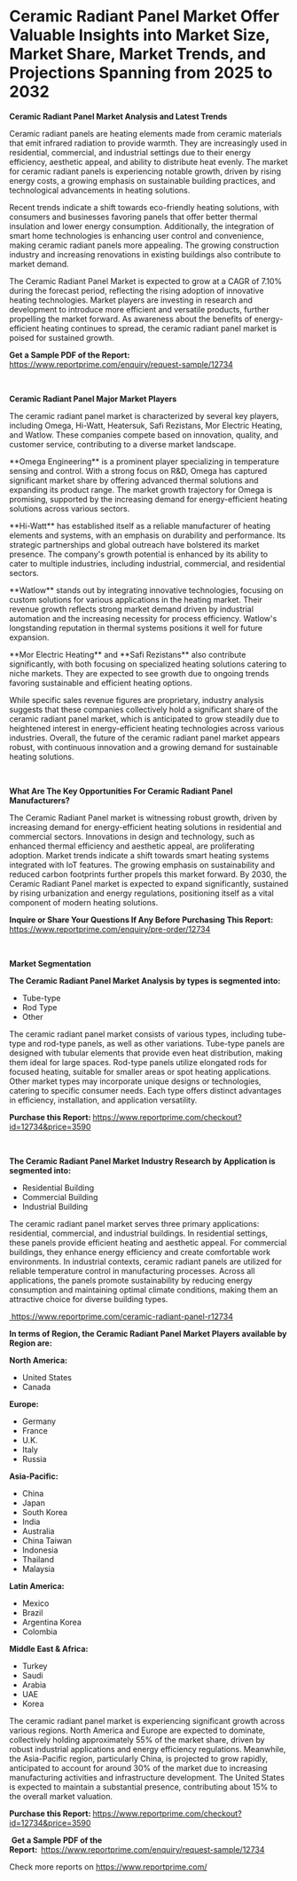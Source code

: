 <p><h1>Ceramic Radiant Panel Market Offer Valuable Insights into Market Size, Market Share, Market Trends, and Projections Spanning from 2025 to 2032</h1></p><p><strong>Ceramic Radiant Panel Market Analysis and Latest Trends</strong></p>
<p><p>Ceramic radiant panels are heating elements made from ceramic materials that emit infrared radiation to provide warmth. They are increasingly used in residential, commercial, and industrial settings due to their energy efficiency, aesthetic appeal, and ability to distribute heat evenly. The market for ceramic radiant panels is experiencing notable growth, driven by rising energy costs, a growing emphasis on sustainable building practices, and technological advancements in heating solutions.</p><p>Recent trends indicate a shift towards eco-friendly heating solutions, with consumers and businesses favoring panels that offer better thermal insulation and lower energy consumption. Additionally, the integration of smart home technologies is enhancing user control and convenience, making ceramic radiant panels more appealing. The growing construction industry and increasing renovations in existing buildings also contribute to market demand.</p><p>The Ceramic Radiant Panel Market is expected to grow at a CAGR of 7.10% during the forecast period, reflecting the rising adoption of innovative heating technologies. Market players are investing in research and development to introduce more efficient and versatile products, further propelling the market forward. As awareness about the benefits of energy-efficient heating continues to spread, the ceramic radiant panel market is poised for sustained growth.</p></p>
<p><strong>Get a Sample PDF of the Report:&nbsp;</strong> <a href="https://www.reportprime.com/enquiry/request-sample/12734?utm_campaign=2956&utm_medium=2&utm_source=Github&utm_content=ia&utm_term=19032025&utm_id=ceramic-radiant-panel">https://www.reportprime.com/enquiry/request-sample/12734</a></p>
<p>&nbsp;</p>
<p><strong>Ceramic Radiant Panel Major Market Players</strong></p>
<p><p>The ceramic radiant panel market is characterized by several key players, including Omega, Hi-Watt, Heatersuk, Safi Rezistans, Mor Electric Heating, and Watlow. These companies compete based on innovation, quality, and customer service, contributing to a diverse market landscape.</p><p>**Omega Engineering** is a prominent player specializing in temperature sensing and control. With a strong focus on R&D, Omega has captured significant market share by offering advanced thermal solutions and expanding its product range. The market growth trajectory for Omega is promising, supported by the increasing demand for energy-efficient heating solutions across various sectors.</p><p>**Hi-Watt** has established itself as a reliable manufacturer of heating elements and systems, with an emphasis on durability and performance. Its strategic partnerships and global outreach have bolstered its market presence. The company's growth potential is enhanced by its ability to cater to multiple industries, including industrial, commercial, and residential sectors.</p><p>**Watlow** stands out by integrating innovative technologies, focusing on custom solutions for various applications in the heating market. Their revenue growth reflects strong market demand driven by industrial automation and the increasing necessity for process efficiency. Watlow's longstanding reputation in thermal systems positions it well for future expansion.</p><p>**Mor Electric Heating** and **Safi Rezistans** also contribute significantly, with both focusing on specialized heating solutions catering to niche markets. They are expected to see growth due to ongoing trends favoring sustainable and efficient heating options.</p><p>While specific sales revenue figures are proprietary, industry analysis suggests that these companies collectively hold a significant share of the ceramic radiant panel market, which is anticipated to grow steadily due to heightened interest in energy-efficient heating technologies across various industries. Overall, the future of the ceramic radiant panel market appears robust, with continuous innovation and a growing demand for sustainable heating solutions.</p></p>
<p>&nbsp;</p>
<p><strong>What Are The Key Opportunities For Ceramic Radiant Panel Manufacturers?</strong></p>
<p><p>The Ceramic Radiant Panel market is witnessing robust growth, driven by increasing demand for energy-efficient heating solutions in residential and commercial sectors. Innovations in design and technology, such as enhanced thermal efficiency and aesthetic appeal, are proliferating adoption. Market trends indicate a shift towards smart heating systems integrated with IoT features. The growing emphasis on sustainability and reduced carbon footprints further propels this market forward. By 2030, the Ceramic Radiant Panel market is expected to expand significantly, sustained by rising urbanization and energy regulations, positioning itself as a vital component of modern heating solutions.</p></p>
<p><strong>Inquire or Share Your Questions If Any Before Purchasing This Report:</strong> <a href="https://www.reportprime.com/enquiry/pre-order/12734?utm_campaign=2956&utm_medium=2&utm_source=Github&utm_content=ia&utm_term=19032025&utm_id=ceramic-radiant-panel">https://www.reportprime.com/enquiry/pre-order/12734</a></p>
<p>&nbsp;</p>
<p><strong>Market Segmentation</strong></p>
<p><strong>The Ceramic Radiant Panel Market Analysis by types is segmented into:</strong></p>
<p><ul><li>Tube-type</li><li>Rod Type</li><li>Other</li></ul></p>
<p><p>The ceramic radiant panel market consists of various types, including tube-type and rod-type panels, as well as other variations. Tube-type panels are designed with tubular elements that provide even heat distribution, making them ideal for large spaces. Rod-type panels utilize elongated rods for focused heating, suitable for smaller areas or spot heating applications. Other market types may incorporate unique designs or technologies, catering to specific consumer needs. Each type offers distinct advantages in efficiency, installation, and application versatility.</p></p>
<p><strong>Purchase this Report:&nbsp;</strong><a href="https://www.reportprime.com/checkout?id=12734&price=3590&utm_campaign=2956&utm_medium=2&utm_source=Github&utm_content=ia&utm_term=19032025&utm_id=ceramic-radiant-panel">https://www.reportprime.com/checkout?id=12734&price=3590</a></p>
<p>&nbsp;</p>
<p><strong>The Ceramic Radiant Panel Market Industry Research by Application is segmented into:</strong></p>
<p><ul><li>Residential Building</li><li>Commercial Building</li><li>Industrial Building</li></ul></p>
<p><p>The ceramic radiant panel market serves three primary applications: residential, commercial, and industrial buildings. In residential settings, these panels provide efficient heating and aesthetic appeal. For commercial buildings, they enhance energy efficiency and create comfortable work environments. In industrial contexts, ceramic radiant panels are utilized for reliable temperature control in manufacturing processes. Across all applications, the panels promote sustainability by reducing energy consumption and maintaining optimal climate conditions, making them an attractive choice for diverse building types.</p></p>
<p><a href="https://www.reportprime.com/ceramic-radiant-panel-r12734?utm_campaign=2956&utm_medium=2&utm_source=Github&utm_content=ia&utm_term=19032025&utm_id=ceramic-radiant-panel">&nbsp;https://www.reportprime.com/ceramic-radiant-panel-r12734</a></p>
<p><strong>In terms of Region, the Ceramic Radiant Panel Market Players available by Region are:</strong></p>
<p>
    <p> <strong> North America: </strong>
        <ul>
            <li>United States</li>
            <li>Canada</li>
        </ul>
        </p> 
    <p> <strong> Europe: </strong>
        <ul>
            <li>Germany</li>
            <li>France</li>
            <li>U.K.</li>
            <li>Italy</li>
            <li>Russia</li>
        </ul>
        </p> 
    <p> <strong> Asia-Pacific: </strong>
        <ul>
            <li>China</li>
            <li>Japan</li>
            <li>South Korea</li>
            <li>India</li>
            <li>Australia</li>
            <li>China Taiwan</li>
            <li>Indonesia</li>
            <li>Thailand</li>
            <li>Malaysia</li>
        </ul>
        </p> 
    <p> <strong> Latin America: </strong>
        <ul>
            <li>Mexico</li>
            <li>Brazil</li>
            <li>Argentina Korea</li>
            <li>Colombia</li>
        </ul>
        </p> 
    <p> <strong> Middle East & Africa: </strong>
        <ul>
            <li>Turkey</li>
            <li>Saudi</li>
            <li>Arabia</li>
            <li>UAE</li>
            <li>Korea</li>
        </ul>
    </p>
    </p>
<p><p>The ceramic radiant panel market is experiencing significant growth across various regions. North America and Europe are expected to dominate, collectively holding approximately 55% of the market share, driven by robust industrial applications and energy efficiency regulations. Meanwhile, the Asia-Pacific region, particularly China, is projected to grow rapidly, anticipated to account for around 30% of the market due to increasing manufacturing activities and infrastructure development. The United States is expected to maintain a substantial presence, contributing about 15% to the overall market valuation.</p></p>
<p><strong>Purchase this Report: </strong><a href="https://www.reportprime.com/checkout?id=12734&price=3590&utm_campaign=2956&utm_medium=2&utm_source=Github&utm_content=ia&utm_term=19032025&utm_id=ceramic-radiant-panel">https://www.reportprime.com/checkout?id=12734&price=3590</a></p>
<p>&nbsp;<strong>Get a Sample PDF of the Report:&nbsp;&nbsp;</strong><a href="https://www.reportprime.com/enquiry/request-sample/12734?utm_campaign=2956&utm_medium=2&utm_source=Github&utm_content=ia&utm_term=19032025&utm_id=ceramic-radiant-panel">https://www.reportprime.com/enquiry/request-sample/12734</a></p>
<p><strong></strong></p>
<p>Check more reports on <a href="https://www.reportprime.com/?utm_campaign=2956&utm_medium=2&utm_source=Github&utm_content=ia&utm_term=19032025&utm_id=ceramic-radiant-panel">https://www.reportprime.com/</a></p>